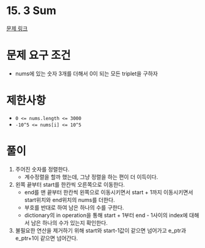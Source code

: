 # 15. 3 Sum
[문제 링크](https://leetcode.com/problems/3sum/)
# 문제 요구 조건 
- nums에 있는 숫자 3개를 더해서 0이 되는 모든 triplet을 구하자
# 제한사항 
- `0 <= nums.length <= 3000`
- `-10^5 <= nums[i] <= 10^5`
# 풀이 
1. 주어진 숫자를 정렬한다. 
    - 계수정렬을 할까 했는데, 그냥 정렬을 하는 편이 더 이득이다. 
2. 왼쪽 끝부터 start를 한칸씩 오른쪽으로 이동한다. 
    - end를 맨 끝부터 한칸씩 왼쪽으로 이동시키면서 start + 1까지 이동시키면서 start위치와 end위치의 nums를 더한다. 
    - 부호를 반대로 하여 남은 하나의 수를 구한다. 
    - dictionary의 in operation을 통해 start + 1부터 end - 1사이의 index에 대해서 남은 하나의 수가 있는지 확인한다. 
3. 불필요한 연산을 제거하기 위해 start와 start-1값이 같으면 넘어가고 e_ptr과 e_ptr+1이 같으면 넘어간다. 